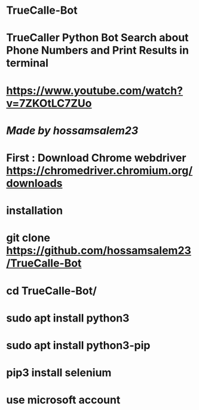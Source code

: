 # TrueCalle-Bot
TrueCaller Python Bot Search about Phone Numbers and Print Results in terminal 
========================================
https://www.youtube.com/watch?v=7ZKOtLC7ZUo
========================================
*Made by hossamsalem23*
========================================
First :
Download Chrome webdriver 
https://chromedriver.chromium.org/downloads
========================================
installation
========================================
git clone https://github.com/hossamsalem23/TrueCalle-Bot
========================================
cd TrueCalle-Bot/
========================================
sudo apt install python3
========================================
sudo apt install python3-pip
========================================
pip3 install selenium
========================================
use microsoft account 
========================================
